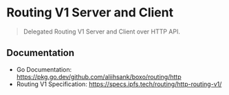 Routing V1 Server and Client
=======================

> Delegated Routing V1 Server and Client over HTTP API.

## Documentation

- Go Documentation: https://pkg.go.dev/github.com/aliihsank/boxo/routing/http
- Routing V1 Specification: https://specs.ipfs.tech/routing/http-routing-v1/
